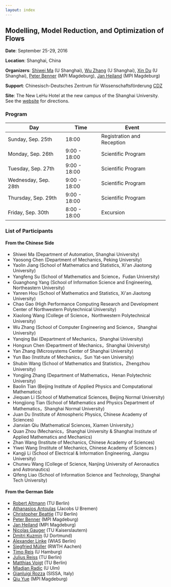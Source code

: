 ```yaml
---
layout: index
---
```


Modelling, Model Reduction, and Optimization of Flows
---

**Date**: September 25-29, 2016 

**Location**: Shanghai, China

**Organizers**: [Shiwei Ma](http://en.shu.edu.cn/Default.aspx?tabid=23625) (U Shanghai), [Wu Zhang](http://www.hpcc.shu.edu.cn/Portals/283/people/zhangwu.html) (U Shanghai), [Xin Du](http://en.shu.edu.cn/Default.aspx?tabid=23625) (U Shanghai), [Peter Benner](http://www.mpi-magdeburg.mpg.de/mitarbeiter/26532/15020) (MPI Magdeburg), [Jan Heiland](http://www.mpi-magdeburg.mpg.de/mitarbeiter/29457/834708) (MPI Magdeburg)

**Support**: Chinesisch-Deutsches Zentrum für Wissenschaftsförderung [CDZ](http://www.sinogermanscience.org.cn/de/index.html)

**Site**: The New LeHu Hotel at the new campus of the Shanghai University. See the [website](http://www.lhljt.shu.edu.cn/Default.aspx?tabid=31586) for directions.

### Program

| Day | Time | Event |
| ------- | ------ | ------- |
| Sunday, Sep. 25th | 18:00 | Registration and Reception |
| Monday, Sep. 26th | 9:00 - 18:00 | Scientific Program |
| Tuesday, Sep. 27th | 9:00 - 18:00 | Scientific Program |
| Wednesday, Sep. 28th | 9:00 - 18:00 | Scientific Program |
| Thursday, Sep. 29th | 9:00 - 18:00 | Scientific Program |
| Friday, Sep. 30th | 8:00 - 18:00 | Excursion |

### List of Participants

<h4> From the Chinese Side </h4>

 * Shiwei Ma (Department of Automation, Shanghai University)
 * Yaosong Chen (Department of Mechanics, Peking University)
 * Yaolin Jiang (School of Mathematics and Statistics, Xi'an Jiaotong University)
 * Yangfeng Su (School of Mathematics and Science，Fudan University)
 * Guanghong Yang (School of Information Science and Engineering, Northeastern University)
 * Yanren Hou (School of Mathematics and Statistics, Xi'an Jiaotong University)
 * Chao Gao (High Performance Computing Research and Development Center of Northwestern Polytechnical University)
 * Xiaolong Wang (College of Science，Northwestern Polytechnical University)
 * Wu Zhang (School of Computer Engineering and Science，Shanghai University)
 * Yanqing Bai (Department of Mechanics，Shanghai University)
 * Hongxun Chen (Department of Mechanics，Shanghai University)
 * Yan Zhang (Microsystems Center of Shanghai University)
 * Yun Bao (Institute of Mechanics，Sun Yat-sen University)
 * Shubin Wang (School of Mathematics and Statistics，Zhengzhou University)
 * Yongjing Zhang (Department of Mathematics，Henan Polytechnic University)
 * Baolin Tian (Beijing Institute of Applied Physics and Computational Mathematics)
 * Jiequan Li (School of Mathematical Sciences, Beijing Normal University)
 * Hongjiong Tian (School of Mathematics and Physics Department of Mathematics，Shanghai Normal University)
 * Juan Du (Institute of Atmospheric Physics, Chinese Academy of Sciences)
 * Jianxian Qiu (Mathematical Sciences, Xiamen University,)
 * Quan Zhou (Mechanics，Shanghai University & Shanghai Institute of Applied Mathematics and Mechanics)
 * Zhan Wang (Institute of Mechanics, Chinese Academy of Sciences)
 * Yiwei Wang (Institute of Mechanics, Chinese Academy of Sciences )
 * Kangji Li (School of Electrical & Information Engineering, Jiangsu University)
 * Chunwu Wang (College of Science, Nanjing University of Aeronautics and Astronautics)
 * Qifeng Liao (School of Information Science and Technology, Shanghai Tech University)

<h4> From the German Side </h4>

 * [Robert Altmann](https://www.math.tu-berlin.de/fachgebiete_ag_modnumdiff/fg_numerische_mathematik/v-menue/mitarbeiter/robert_altmann/home/) (TU Berlin)
 * [Athanasios Antoulas](https://www.jacobs-university.de/directory/aantoulas) (Jacobs U Bremen)
 * [Christopher Beattie](https://www.math.vt.edu/people/beattie/research/Research_Interests.html) (TU Berlin)
 * [Peter Benner](http://www.mpi-magdeburg.mpg.de/mitarbeiter/26532/15020) (MPI Magdeburg)
 * [Jan Heiland](http://www.mpi-magdeburg.mpg.de/mitarbeiter/29457/834708) (MPI Magdeburg)
 * [Nicolas Gauger](http://www.scicomp.uni-kl.de/team/gauger/) (TU Kaiserslautern)
 * [Dmitri Kuzmin](http://www.mathematik.uni-dortmund.de/de/personen/person/Dmitri+Kuzmin.html) (U Dortmund)
 * [Alexander Linke](http://www.wias-berlin.de/~linke/) (WIAS Berlin)
 * [Siegfried M&uuml;ller](https://www.igpm.rwth-aachen.de/personen/mueller) (RWTH Aachen)
 * [Timo Reis](http://www.math.uni-hamburg.de/home/reis/index.html.en) (U Hamburg)
 * [Julius Reiss](http://www.cfd.tu-berlin.de/~reiss/) (TU Berlin)
 * [Matthias Voigt](http://www.math.tu-berlin.de/fachgebiete_ag_modnumdiff/fg_numerische_mathematik/v_menue/mitarbeiter/matthias_voigt/home/) (TU Berlin)
 * [Mladjan Radic](https://www.uni-ulm.de/en/mawi/mawi-numerik/forschung/) (U Ulm)
 * [Gianluigi Rozza](http://www.math.sissa.it/users/gianluigi-rozza) (SISSA, Italy)
 * [Qiu Yue](http://www.mpi-magdeburg.mpg.de/employees/47281/823076) (MPI Magdeburg)

